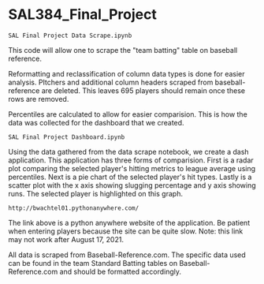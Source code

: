 # SAL384_Final_Project
 
`SAL Final Project Data Scrape.ipynb`

This code will allow one to scrape the "team batting" table on baseball reference. 

Reformatting and reclassification of column data types is done for easier analysis. PItchers and additional column headers scraped from baseball-reference are deleted. This leaves 695 players should remain once these rows are removed.

Percentiles are calculated to allow for easier comparision. This is how the data was collected for the dashboard that we created.

`SAL Final Project Dashboard.ipynb`

Using the data gathered from the data scrape notebook, we create a dash application. This application has three forms of comparision. First is a radar plot comparing the selected player's hitting metrics to league average using percentiles. Next is a pie chart of the selected player's hit types. Lastly is a scatter plot with the x axis showing slugging percentage and y axis showing runs. The selected player is highlighted on this graph.

`http://bwachtel01.pythonanywhere.com/` 

The link above is a python anywhere website of the application. Be patient when entering players because the site can be quite slow. Note: this link may not work after August 17, 2021.

All data is scraped from Baseball-Reference.com. The specific data used can be found in the team Standard Batting tables on Baseball-Reference.com and should be formatted accordingly.  


